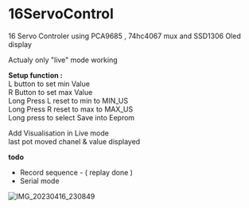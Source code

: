 # 16ServoControl

 16 Servo Controler using PCA9685 , 74hc4067 mux and SSD1306 Oled display

Actualy only "live" mode working

**Setup function :**<br>
 L button to set min Value<br>
 R Button to set max Value<br>
 Long Press L reset to min to MIN_US<br>
 Long Press R reset to max to MAX_US<br>
 Long press to select Save into Eeprom<br>

Add Visualisation in Live mode<br>
 last pot moved chanel & value displayed 

**todo**<br>
- Record sequence - ( replay done ) <br> 
- Serial mode<br>

![IMG_20230416_230849](https://user-images.githubusercontent.com/30392727/232344117-aaa8cbbe-3665-4a22-98f2-86bddc6b18de.jpg)
